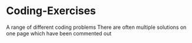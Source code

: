 # Coding-Exercises
A range of different coding problems
There are often multiple solutions on one page which have been commented out
